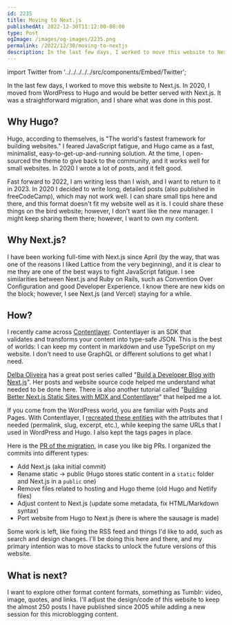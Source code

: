 ```yaml
---
id: 2235
title: Moving to Next.js
publishedAt: 2022-12-30T11:12:00-08:00
type: Post
ogImage: /images/og-images/2235.png
permalink: /2022/12/30/moving-to-nextjs
description: In the last few days, I worked to move this website to Next.js. In 2020, I moved from WordPress to Hugo and would be better served with Next.js. It was a straightforward migration, and I share what was done in this post.
---
```


import Twitter from '../../../../../src/components/Embed/Twitter';

In the last few days, I worked to move this website to Next.js. In 2020, I moved from WordPress to Hugo and would be better served with Next.js. It was a straightforward migration, and I share what was done in this post.

## Why Hugo?

Hugo, according to themselves, is "The world's fastest framework for building websites." I feared JavaScript fatigue, and Hugo came as a fast, minimalist, easy-to-get-up-and-running solution. At the time, I open-sourced the theme to give back to the community, and it works well for small websites. In 2020 I wrote a lot of posts, and it felt good.

Fast forward to 2022, I am writing less than I wish, and I want to return to it in 2023. In 2020 I decided to write long, detailed posts (also published in freeCodeCamp), which may not work well. I can share small tips here and there, and this format doesn't fit my website well as it is. I could share these things on the bird website; however, I don't want like the new manager. I might keep sharing them there; however, I want to own my content.

## Why Next.js? 

I have been working full-time with Next.js since April (by the way, that was one of the reasons I liked Lattice from the very beginning), and it is clear to me they are one of the best ways to fight JavaScript fatigue. I see similarities between Next.js and Ruby on Rails, such as Convention Over Configuration and good Developer Experience. I know there are new kids on the block; however, I see Next.js (and Vercel) staying for a while. 

## How? 
I recently came across [Contentlayer](https://contentlayer.dev/). Contentlayer is an SDK that validates and transforms your content into type-safe JSON. This is the best of worlds: I can keep my content in markdown and use TypeScript on my website. I don't need to use GraphQL or different solutions to get what I need.

<Twitter id="1517163485439926272" />

[Delba Oliveira](https://delba.dev) has a great post series called "[Build a Developer Blog with Next.js](https://delba.dev/blog/next-blog-structured-mdx-content-with-contentlayer)". Her posts and website source code helped me understand what needed to be done here. There is also another tutorial called "[Building Better Next.js Static Sites with MDX and Contentlayer](https://dawchihliou.github.io/articles/build-better-nextjs-static-sites-with-mdx-and-contentlayer)" that helped me a lot.

If you come from the WordPress world, you are familiar with Posts and Pages. With Contentlayer, I [recreated these entities](https://github.com/leonardofaria/leonardofaria.net/blob/master/contentlayer.config.ts) with the attributes that I needed (permalink, slug, excerpt, etc.), while keeping the same URLs that I used in WordPress and Hugo. I also kept the tags pages in place.

Here is the [PR of the migration](https://github.com/leonardofaria/leonardofaria.net/pull/128), in case you like big PRs. I organized the commits into different types:

- Add Next.js (aka initial commit)
- Rename static → public (Hugo stores static content in a `static` folder and Next.js in a `public` one)
- Remove files related to hosting and Hugo theme (old Hugo and Netlify files)
- Adjust content to Next.js (update some metadata, fix HTML/Markdown syntax)
- Port website from Hugo to Next.js (here is where the sausage is made)

Some work is left, like fixing the RSS feed and things I'd like to add, such as search and design changes. I'll be doing this here and there, and my primary intention was to move stacks to unlock the future versions of this website.

## What is next? 

I want to explore other format content formats, something as Tumblr: video, image, quotes, and links. I'll adjust the design/code of this website to keep the almost 250 posts I have published since 2005 while adding a new session for this microblogging content. 
